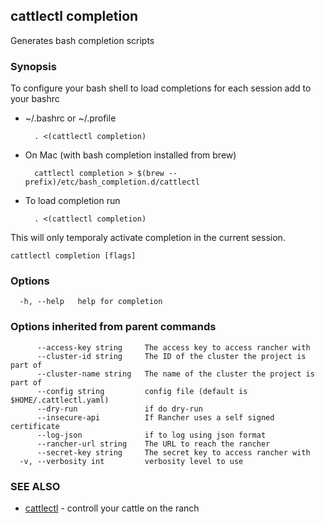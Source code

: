 ## cattlectl completion

Generates bash completion scripts

### Synopsis



To configure your bash shell to load completions for each session add to your bashrc

* ~/.bashrc or ~/.profile

        . <(cattlectl completion)

* On Mac (with bash completion installed from brew)

        cattlectl completion > $(brew --prefix)/etc/bash_completion.d/cattlectl

* To load completion run

        . <(cattlectl completion)

This will only temporaly activate completion in the current session.


```
cattlectl completion [flags]
```

### Options

```
  -h, --help   help for completion
```

### Options inherited from parent commands

```
      --access-key string     The access key to access rancher with
      --cluster-id string     The ID of the cluster the project is part of
      --cluster-name string   The name of the cluster the project is part of
      --config string         config file (default is $HOME/.cattlectl.yaml)
      --dry-run               if do dry-run
      --insecure-api          If Rancher uses a self signed certificate
      --log-json              if to log using json format
      --rancher-url string    The URL to reach the rancher
      --secret-key string     The secret key to access rancher with
  -v, --verbosity int         verbosity level to use
```

### SEE ALSO

* [cattlectl](cattlectl.md)	 - controll your cattle on the ranch

